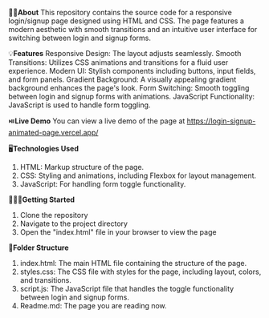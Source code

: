 💁‍♀️**About**
This repository contains the source code for a responsive login/signup page designed using HTML and CSS. The page features a modern aesthetic with smooth transitions and an intuitive user interface for switching between login and signup forms.

💡**Features**
Responsive Design: The layout adjusts seamlessly.
Smooth Transitions: Utilizes CSS animations and transitions for a fluid user experience.
Modern UI: Stylish components including buttons, input fields, and form panels.
Gradient Background: A visually appealing gradient background enhances the page's look.
Form Switching: Smooth toggling between login and signup forms with animations.
JavaScript Functionality: JavaScript is used to handle form toggling.

⏯️**Live Demo**
You can view a live demo of the page at https://login-signup-animated-page.vercel.app/

🖥️**Technologies Used**
1. HTML: Markup structure of the page.
2. CSS: Styling and animations, including Flexbox for layout management.
3. JavaScript: For handling form toggle functionality.

🧑🏻‍💻**Getting Started**
1. Clone the repository
2. Navigate to the project directory
3. Open the "index.html" file in your browser to view the page

📂**Folder Structure**
1. index.html: The main HTML file containing the structure of the page.
2. styles.css: The CSS file with styles for the page, including layout, colors, and transitions.
3. script.js: The JavaScript file that handles the toggle functionality between login and signup forms.
4. Readme.md: The page you are reading now.
